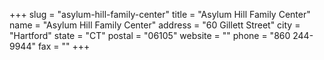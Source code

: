 +++
slug = "asylum-hill-family-center"
title = "Asylum Hill Family Center"
name = "Asylum Hill Family Center"
address = "60 Gillett Street"
city = "Hartford"
state = "CT"
postal = "06105"
website = ""
phone = "860 244-9944"
fax = ""
+++
